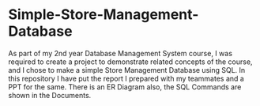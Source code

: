 # Simple-Store-Management-Database
As part of my 2nd year Database Management System course, I was required to create a project to demonstrate related concepts of the course, and I chose to make a simple Store Management Database using SQL. In this repository I have put the report I prepared with my teammates and a PPT for the same.
There is an ER Diagram also, the SQL Commands are shown in the Documents.
